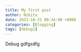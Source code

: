 ```yaml
---
title: My first post
author: Nikita
date: 2023-10-31 00:34:00 +0800
categories: [Blogging]
tags: [debug1]
---
```


Debug gdfgsdfg